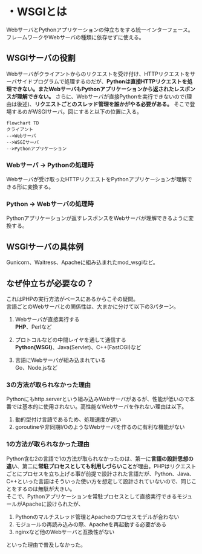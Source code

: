 # ・WSGIとは
WebサーバとPythonアプリケーションの仲立ちをする統一インターフェース。フレームワークやWebサーバの種類に依存せずに使える。

## WSGIサーバの役割
Webサーバがクライアントからのリクエストを受け付け、HTTPリクエストをサーバサイドプログラムで処理するのだが、**Pythonは直接HTTPリクエストを処理できない。またWebサーバもPythonアプリケーションから返されたレスポンスが理解できない。** 
さらに、Webサーバが直接Pythonを実行できないので(理由は後述)、**リクエストごとのスレッド管理を誰かがやる必要がある。**
そこで登場するのがWSGIサーバ。図にすると以下の位置に入る。

```mermaid
flowchart TD
クライアント
-->Webサーバ
-->WSGIサーバ
-->Pythonアプリケーション
```

### Webサーバ -> Pythonの処理時  
Webサーバが受け取ったHTTPリクエストをPythonアプリケーションが理解できる形に変換する。

### Python -> Webサーバの処理時  
Pythonアプリケーションが返すレスポンスをWebサーバが理解できるように変換する。

## WSGIサーバの具体例
Gunicorn、Waitress、Apacheに組み込まれたmod_wsgiなど。

## なぜ仲立ちが必要なの？
これはPHPの実行方法がベースにあるからこその疑問。  
言語ごとのWebサーバとの関係性は、大まかに分けて以下の3パターン。

1. Webサーバが直接実行する  
   **PHP**、Perlなど

2. プロトコルなどの中間レイヤを通して通信する  
   **Python(WSGI)**、Java(Servlet)、C++(FastCGI)など

3. 言語にWebサーバが組み込まれている  
   Go、Node.jsなど

### 3の方法が取られなかった理由
Pythonにもhttp.serverという組み込みWebサーバがあるが、性能が低いので本番では基本的に使用されない。高性能なWebサーバを作れない理由は以下。
1. 動的型付け言語であるため、処理速度が遅い
2. goroutineや非同期I/OのようなWebサーバを作るのに有利な機能がない

### 1の方法が取られなかった理由
Python含む2の言語で1の方法が取られなかったのは、第一に**言語の設計思想の違い**、第二に**常駐プロセスとしても利用しづらいこと**が理由。PHPはリクエストごとにプロセスを立ち上げる事が前提で設計された言語だが、Python、Java、C++といった言語はそういった使い方を想定して設計されていないので、同じことをするのは無駄が大きい。  
そこで、Pythonアプリケーションを常駐プロセスとして直接実行できるモジュールがApacheに設けられたが、

1. Pythonのマルチスレッド管理とApacheのプロセスモデルが合わない
2. モジュールの再読み込みの際、Apacheを再起動する必要がある
3. nginxなど他のWebサーバと互換性がない

といった理由で普及しなかった。

